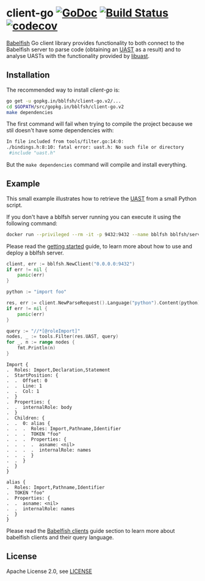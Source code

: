 # client-go [![GoDoc](https://godoc.org/gopkg.in/bblfsh/client-go.v2?status.svg)](https://godoc.org/gopkg.in/bblfsh/client-go.v2) [![Build Status](https://travis-ci.org/bblfsh/client-go.svg?branch=master)](https://travis-ci.org/bblfsh/client-go) [![codecov](https://codecov.io/gh/bblfsh/client-go/branch/master/graph/badge.svg)](https://codecov.io/gh/bblfsh/client-go)

[Babelfish](https://doc.bblf.sh) Go client library provides functionality to both
connect to the Babelfish server to parse code
(obtaining an [UAST](https://doc.bblf.sh/uast/specification.html) as a result)
and to analyse UASTs with the functionality provided by [libuast](https://github.com/bblfsh/libuast).

## Installation

The recommended way to install *client-go* is:

```sh
go get -u gopkg.in/bblfsh/client-go.v2/...
cd $GOPATH/src/gopkg.in/bblfsh/client-go.v2
make dependencies
```

The first command will fail when trying to compile the project because we stil
doesn't have some dependencies with:

```sh
In file included from tools/filter.go:14:0:
./bindings.h:8:10: fatal error: uast.h: No such file or directory
 #include "uast.h"
```

But the `make dependencies` command will compile and install everything.

## Example

This small example illustrates how to retrieve the [UAST](https://doc.bblf.sh/uast/specification.html) from a small Python script.

If you don't have a bblfsh server running you can execute it using the following command:

```sh
docker run --privileged --rm -it -p 9432:9432 --name bblfsh bblfsh/server
```

Please read the [getting started](https://doc.bblf.sh/user/getting-started.html) guide, to learn more about how to use and deploy a bblfsh server.

```go
client, err := bblfsh.NewClient("0.0.0.0:9432")
if err != nil {
    panic(err)
}

python := "import foo"

res, err := client.NewParseRequest().Language("python").Content(python).Do()
if err != nil {
    panic(err)
}

query := "//*[@roleImport]"
nodes, _ := tools.Filter(res.UAST, query)
for _, n := range nodes {
    fmt.Println(n)
}
```

```
Import {
.  Roles: Import,Declaration,Statement
.  StartPosition: {
.  .  Offset: 0
.  .  Line: 1
.  .  Col: 1
.  }
.  Properties: {
.  .  internalRole: body
.  }
.  Children: {
.  .  0: alias {
.  .  .  Roles: Import,Pathname,Identifier
.  .  .  TOKEN "foo"
.  .  .  Properties: {
.  .  .  .  asname: <nil>
.  .  .  .  internalRole: names
.  .  .  }
.  .  }
.  }
}

alias {
.  Roles: Import,Pathname,Identifier
.  TOKEN "foo"
.  Properties: {
.  .  asname: <nil>
.  .  internalRole: names
.  }
}
```

Please read the [Babelfish clients](https://doc.bblf.sh/user/language-clients.html) guide section to learn more about babelfish clients and their query language.

## License

Apache License 2.0, see [LICENSE](LICENSE)
